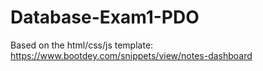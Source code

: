 # Database-Exam1-PDO

Based on the html/css/js template: https://www.bootdey.com/snippets/view/notes-dashboard
